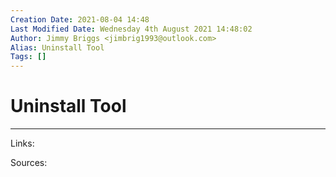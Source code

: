 ```yaml
---
Creation Date: 2021-08-04 14:48
Last Modified Date: Wednesday 4th August 2021 14:48:02
Author: Jimmy Briggs <jimbrig1993@outlook.com>
Alias: Uninstall Tool
Tags: []
---
```


# Uninstall Tool

***

Links: 

Sources:

